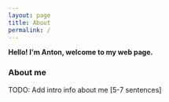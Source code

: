 ```yaml
---
layout: page
title: About
permalink: /
---
```


**Hello! I'm Anton, welcome to my web page.**

### About me

TODO: Add intro info about me [5-7 sentences]
